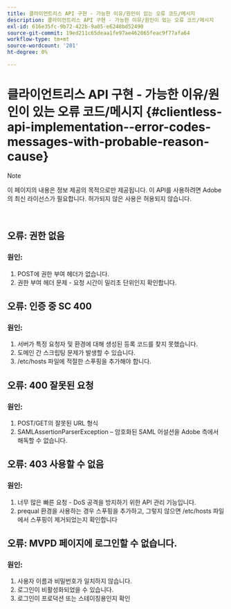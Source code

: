 ```yaml
---
title: 클라이언트리스 API 구현 - 가능한 이유/원인이 있는 오류 코드/메시지
description: 클라이언트리스 API 구현 - 가능한 이유/원인이 있는 오류 코드/메시지
exl-id: 616e35fc-9b72-422b-9a05-e6248bd52490
source-git-commit: 19ed211c65deaa1fe97ae462065feac9f77afa64
workflow-type: tm+mt
source-wordcount: '201'
ht-degree: 0%

---
```


# 클라이언트리스 API 구현 - 가능한 이유/원인이 있는 오류 코드/메시지 {#clientless-api-implementation--error-codes-messages-with-probable-reason-cause}

>[!NOTE]
>
>이 페이지의 내용은 정보 제공의 목적으로만 제공됩니다. 이 API를 사용하려면 Adobe의 최신 라이선스가 필요합니다. 허가되지 않은 사용은 허용되지 않습니다.

</br>


## 오류: 권한 없음

### 원인:

1. POST에 권한 부여 헤더가 없습니다.
1. 권한 부여 헤더 문제 - 요청 시간이 밀리초 단위인지 확인합니다.

## 오류: 인증 중 SC 400

### 원인:

1. 서버가 특정 요청자 및 환경에 대해 생성된 등록 코드를 찾지 못했습니다.
1. 도메인 간 스크립팅 문제가 발생할 수 있습니다.
1. /etc/hosts 파일에 적절한 스푸핑을 추가해야 합니다.

## 오류: 400 잘못된 요청

### 원인:

1. POST/GET의 잘못된 URL 형식
1. SAMLAssertionParserException – 암호화된 SAML 어설션을 Adobe 측에서 해독할 수 없습니다.

## 오류: 403 사용할 수 없음

### 원인:

1. 너무 많은 빠른 요청 - DoS 공격을 방지하기 위한 API 관리 기능입니다.
2. prequal 환경을 사용하는 경우 스푸핑을 추가하고, 그렇지 않으면 /etc/hosts 파일에서 스푸핑이 제거되었는지 확인합니다

## 오류: MVPD 페이지에 로그인할 수 없습니다.

### 원인:

1. 사용자 이름과 비밀번호가 일치하지 않습니다.
2. 로그인이 비활성화되었을 수 있습니다.
3. 로그인이 프로덕션 또는 스테이징용인지 확인


<!--

## Related Information

- [Clientless API Reference](/help/authentication/rest-api-reference.md)

-->
